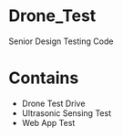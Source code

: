 # Drone_Test
Senior Design Testing Code
# Contains 
- Drone Test Drive 
- Ultrasonic Sensing Test
- Web App Test 
